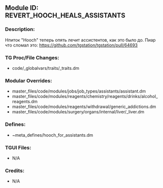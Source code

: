 ## Module ID: REVERT_HOOCH_HEALS_ASSISTANTS

### Description:

Нпиток "Hooch" теперь опять лечит ассистентов, как это было до.
Пиар что сломал это: https://github.com/tgstation/tgstation/pull/64693


### TG Proc/File Changes:

- code/_globalvars/traits/_traits.dm


### Modular Overrides:

- master_files/code/modules/jobs/job_types/assistants/assistant.dm
- master_files/code/modules/reagents/chemistry/reagents/drinks/alcohol_reagents.dm
- master_files/code/modules/reagents/withdrawal/generic_addictions.dm
- master_files/code/modules/surgery/organs/internal/liver/_liver.dm


### Defines:

- ~meta_defines/hooch_for_assistants.dm


### TGUI Files:

- N/A


### Credits:

- N/A
